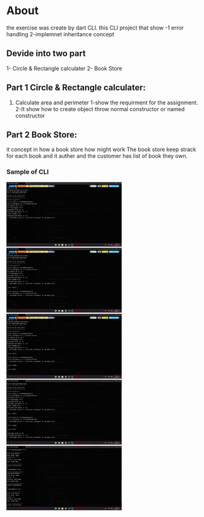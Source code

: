# About
the exercise was create by dart CLI.
this CLI project that show -1 error handling 2-implemnet inheritance concept
## Devide into two part  
1- Circle & Rectangle calculater 
2- Book Store

## Part 1 Circle & Rectangle calculater:

1. Calculate area and perimeter
1-show the requirment for the assignment.
2-It show how to create object throw normal constructor or named constructor 

## Part 2 Book Store:
it concept in how a book store how might work
The book store keep strack for each book and it auther and the customer has list of book they own.




### Sample of CLI
  <p float="left">
  <img src="image%20sample/1.png" width="300" />
  <img src="image%20sample/2.png" width="300" /> 
  <img src="image%20sample/3.png" width="300" />
  <img src="image%20sample/4.png" width="300" />
  <img src="image%20sample/5.png" width="300" />

</p>
